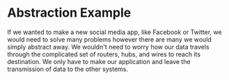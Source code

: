 # Abstraction Example
If we wanted to make a new social media app, like Facebook or Twitter, we would need to solve many problems however there are many we would simply abstract away.  We wouldn't need to worry how our data travels through the complicated set of routers, hubs, and wires to reach its destination.  We only have to make our application and leave the transmission of data to the other systems.

